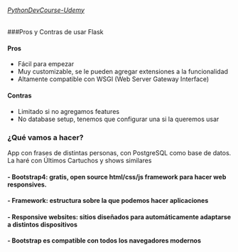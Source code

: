 ###### [PythonDevCourse-Udemy](https://www.udemy.com/course/python-developer-pythondjangoflaskpostgresqlmysqlapi/learn/lecture/25640228#overview)

###Pros y Contras de usar Flask

#### Pros
- Fácil para empezar
- Muy customizable, se le pueden agregar extensiones a la funcionalidad
- Altamente compatible con WSGI (Web Server Gateway Interface)

#### Contras
- Limitado si no agregamos features
- No database setup, tenemos que configurar una si la queremos usar

### ¿Qué vamos a hacer?
App con frases de distintas personas, con PostgreSQL como base de datos. La haré con Últimos Cartuchos y shows similares

#### - Bootstrap4: gratis, open source html/css/js framework para hacer web responsives.

#### - Framework: estructura sobre la que podemos hacer aplicaciones

#### - Responsive websites: sitios diseñados para automáticamente adaptarse a distintos dispositivos

#### - Bootstrap es compatible con todos los navegadores modernos

